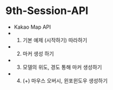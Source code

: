 # 9th-Session-API

- Kakao Map API
- 1. 기본 예제 (시작하기) 따라하기
- 2. 마커 생성 하기
- 3. 모델의 위도, 경도 통해 마커 생성하기
- 4. (+) 마우스 오버시, 윈포윈도우 생성하기